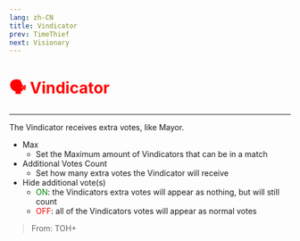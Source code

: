 ```yaml
---
lang: zh-CN
title: Vindicator
prev: TimeThief
next: Visionary
---
```


# <font color="red">🗣️ <b>Vindicator</b></font> <Badge text="Support" type="tip" vertical="middle"/>

***

The Vindicator receives extra votes, like Mayor.

- Max
  - Set the Maximum amount of Vindicators that can be in a match
- Additional Votes Count
  - Set how many extra votes the Vindicator will receive
- Hide additional vote(s)
  - <font color=green>ON</font>: the Vindicators extra votes will appear as nothing, but will still count
  - <font color=red>OFF</font>: all of the Vindicators votes will appear as normal votes

> From: TOH+
